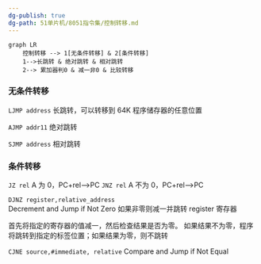 ```yaml
---
dg-publish: true
dg-path: 51单片机/8051指令集/控制转移.md
---
```

```mermaid
graph LR
	控制转移 --> 1[无条件转移] & 2[条件转移]
	1-->长跳转 & 绝对跳转 & 相对跳转
	2--> 累加器判0 & 减一非0 & 比较转移
```
### 无条件转移
`LJMP address`
长跳转，可以转移到 64K 程序储存器的任意位置

`AJMP addr11`
绝对跳转

`SJMP address`  相对跳转

### 条件转移
`JZ rel`  A 为 0，PC+rel-->PC
`JNZ rel`  A 不为 0，PC+rel-->PC


`DJNZ register,relative_address`  
Decrement and Jump if Not Zero
如果非零则减一并跳转
register 寄存器

首先将指定的寄存器的值减一，然后检查结果是否为零。
如果结果不为零，程序将跳转到指定的标签位置；如果结果为零，则不跳转


`CJNE source,#immediate, relative`
Compare and Jump if Not Equal

